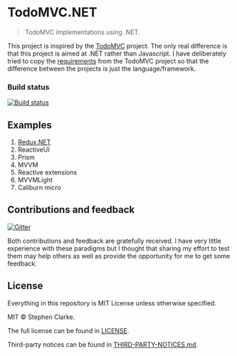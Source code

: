 # TodoMVC.NET

> TodoMVC implementations using .NET.

This project is inspired by the [TodoMVC] project. The only real difference is that this project is aimed at .NET rather than Javascript. I have deliberately tried to copy the [requirements] from the TodoMVC project so that the difference between the projects is just the language/framework.

[TodoMVC]: https://github.com/tastejs/todomvc
[requirements]: REQUIREMENTS.md

### Build status

[![Build status](https://ci.appveyor.com/api/projects/status/eqild79imnyudywt/branch/master?svg=true)](https://ci.appveyor.com/project/sclarke81/todomvc-net/branch/master)

## Examples

1. [Redux.NET](Examples/Redux.NET/README.md)
1. ReactiveUI
1. Prism
1. MVVM
1. Reactive extensions
1. MVVMLight
1. Caliburn micro

## Contributions and feedback

[![Gitter](https://badges.gitter.im/Join%20Chat.svg)](https://gitter.im/TodoMVC-NET?utm_source=badge&utm_medium=badge&utm_campaign=pr-badge)

Both contributions and feedback are gratefully received. I have very little experience with these paradigms but I thought that sharing my effort to test them may help others as well as provide the opportunity for me to get some feedback.

## License

Everything in this repository is MIT License unless otherwise specified.

MIT © Stephen Clarke.

The full license can be found in [LICENSE](LICENSE).

Third-party notices can be found in [THIRD-PARTY-NOTICES.md](THIRD-PARTY-NOTICES.md).
